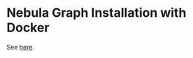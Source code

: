 # Nebula Graph Installation with Docker

See [here](https://github.com/vesoft-inc/nebula-docker-compose).
